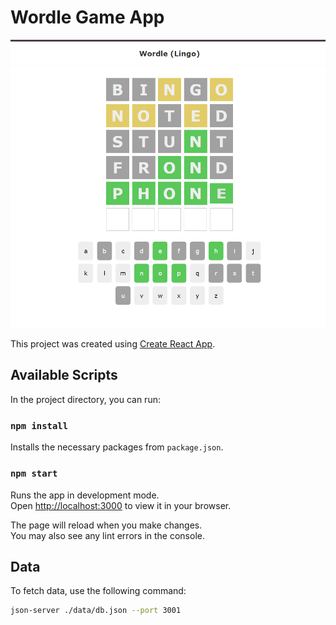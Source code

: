# Wordle Game App

![Wordle Game App Screenshot](./images/wordle.png)

This project was created using [Create React App](https://github.com/facebook/create-react-app).

## Available Scripts

In the project directory, you can run:

### `npm install`

Installs the necessary packages from `package.json`.

### `npm start`

Runs the app in development mode.\
Open [http://localhost:3000](http://localhost:3000) to view it in your browser.

The page will reload when you make changes.\
You may also see any lint errors in the console.

## Data

To fetch data, use the following command:

```sh
json-server ./data/db.json --port 3001
```
